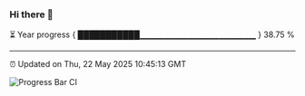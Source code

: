 ### Hi there 👋

⏳ Year progress { ███████████▁▁▁▁▁▁▁▁▁▁▁▁▁▁▁▁▁▁▁ } 38.75 %

---

⏰ Updated on Thu, 22 May 2025 10:45:13 GMT

![Progress Bar CI](https://github.com/IshwaranRudhara/GIT-ACTION/workflows/Progress%20Bar%20CI/badge.svg)
